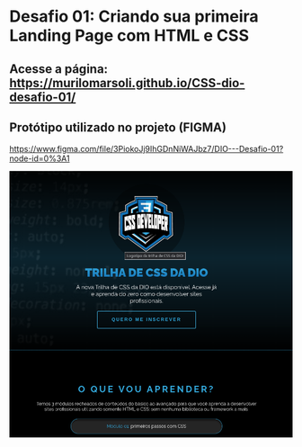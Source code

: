 # Desafio 01: Criando sua primeira Landing Page com HTML e CSS

## Acesse a página: https://murilomarsoli.github.io/CSS-dio-desafio-01/

## Protótipo utilizado no projeto (FIGMA)
https://www.figma.com/file/3PiokoJj9IhGDnNiWAJbz7/DIO---Desafio-01?node-id=0%3A1

![Desafio 01 CSS](desafio-proj01.png)
